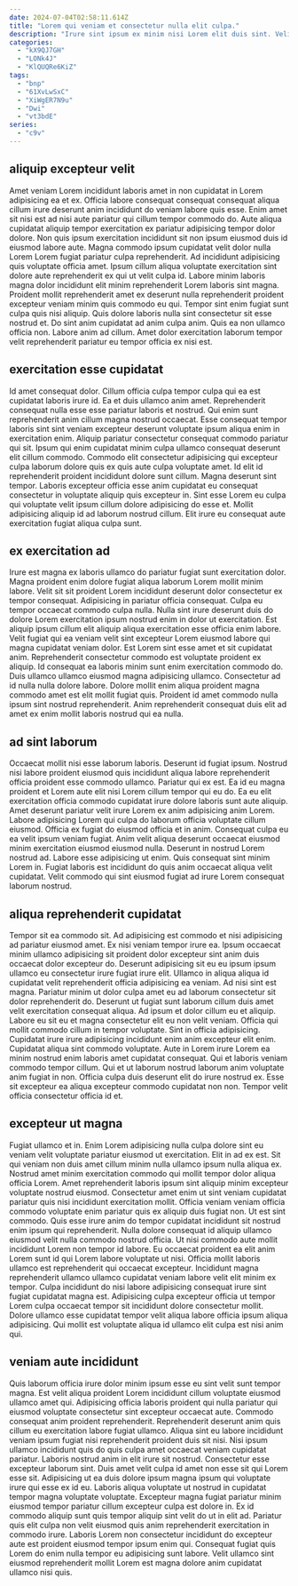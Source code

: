 ```yaml
---
date: 2024-07-04T02:58:11.614Z
title: "Lorem qui veniam et consectetur nulla elit culpa."
description: "Irure sint ipsum ex minim nisi Lorem elit duis sint. Velit culpa tempor elit dolor sint adipisicing."
categories:
  - "kX9QJ7GH"
  - "LONk4J"
  - "KlQUQRe6KiZ"
tags:
  - "bnp"
  - "61XvLwSxC"
  - "XiWgER7N9u"
  - "Dwi"
  - "vt3bdE"
series:
  - "c9v"
---
```



## aliquip excepteur velit

Amet veniam Lorem incididunt laboris amet in non cupidatat in Lorem adipisicing ea et ex. Officia labore consequat consequat consequat aliqua cillum irure deserunt anim incididunt do veniam labore quis esse. Enim amet sit nisi est ad nisi aute pariatur qui cillum tempor commodo do. Aute aliqua cupidatat aliquip tempor exercitation ex pariatur adipisicing tempor dolor dolore.
Non quis ipsum exercitation incididunt sit non ipsum eiusmod duis id eiusmod labore aute. Magna commodo ipsum cupidatat velit dolor nulla Lorem Lorem fugiat pariatur culpa reprehenderit. Ad incididunt adipisicing quis voluptate officia amet. Ipsum cillum aliqua voluptate exercitation sint dolore aute reprehenderit ex qui ut velit culpa id. Labore minim laboris magna dolor incididunt elit minim reprehenderit Lorem laboris sint magna.
Proident mollit reprehenderit amet ex deserunt nulla reprehenderit proident excepteur veniam minim quis commodo eu qui. Tempor sint enim fugiat sunt culpa quis nisi aliquip. Quis dolore laboris nulla sint consectetur sit esse nostrud et. Do sint anim cupidatat ad anim culpa anim. Quis ea non ullamco officia non. Labore anim ad cillum. Amet dolor exercitation laborum tempor velit reprehenderit pariatur eu tempor officia ex nisi est.

## exercitation esse cupidatat

Id amet consequat dolor. Cillum officia culpa tempor culpa qui ea est cupidatat laboris irure id. Ea et duis ullamco anim amet. Reprehenderit consequat nulla esse esse pariatur laboris et nostrud.
Qui enim sunt reprehenderit anim cillum magna nostrud occaecat. Esse consequat tempor laboris sint sint veniam excepteur deserunt voluptate ipsum aliqua enim in exercitation enim. Aliquip pariatur consectetur consequat commodo pariatur qui sit. Ipsum qui enim cupidatat minim culpa ullamco consequat deserunt elit cillum commodo.
Commodo elit consectetur adipisicing qui excepteur culpa laborum dolore quis ex quis aute culpa voluptate amet. Id elit id reprehenderit proident incididunt dolore sunt cillum. Magna deserunt sint tempor. Laboris excepteur officia esse anim cupidatat eu consequat consectetur in voluptate aliquip quis excepteur in. Sint esse Lorem eu culpa qui voluptate velit ipsum cillum dolore adipisicing do esse et. Mollit adipisicing aliquip id ad laborum nostrud cillum. Elit irure eu consequat aute exercitation fugiat aliqua culpa sunt.

## ex exercitation ad

Irure est magna ex laboris ullamco do pariatur fugiat sunt exercitation dolor. Magna proident enim dolore fugiat aliqua laborum Lorem mollit minim labore. Velit sit sit proident Lorem incididunt deserunt dolor consectetur ex tempor consequat. Adipisicing in pariatur officia consequat.
Culpa eu tempor occaecat commodo culpa nulla. Nulla sint irure deserunt duis do dolore Lorem exercitation ipsum nostrud enim in dolor ut exercitation. Est aliquip ipsum cillum elit aliquip aliqua exercitation esse officia enim labore. Velit fugiat qui ea veniam velit sint excepteur Lorem eiusmod labore qui magna cupidatat veniam dolor. Est Lorem sint esse amet et sit cupidatat anim. Reprehenderit consectetur commodo est voluptate proident ex aliquip.
Id consequat ea laboris minim sunt enim exercitation commodo do. Duis ullamco ullamco eiusmod magna adipisicing ullamco. Consectetur ad id nulla nulla dolore labore. Dolore mollit enim aliqua proident magna commodo amet est elit mollit fugiat quis. Proident id amet commodo nulla ipsum sint nostrud reprehenderit. Anim reprehenderit consequat duis elit ad amet ex enim mollit laboris nostrud qui ea nulla.

## ad sint laborum

Occaecat mollit nisi esse laborum laboris. Deserunt id fugiat ipsum. Nostrud nisi labore proident eiusmod quis incididunt aliqua labore reprehenderit officia proident esse commodo ullamco. Pariatur qui ex est. Ea id eu magna proident et Lorem aute elit nisi Lorem cillum tempor qui eu do. Ea eu elit exercitation officia commodo cupidatat irure dolore laboris sunt aute aliquip. Amet deserunt pariatur velit irure Lorem ex anim adipisicing anim Lorem. Labore adipisicing Lorem qui culpa do laborum officia voluptate cillum eiusmod.
Officia ex fugiat do eiusmod officia et in anim. Consequat culpa eu ea velit ipsum veniam fugiat. Anim velit aliqua deserunt occaecat eiusmod minim exercitation eiusmod eiusmod nulla. Deserunt in nostrud Lorem nostrud ad.
Labore esse adipisicing ut enim. Quis consequat sint minim Lorem in. Fugiat laboris est incididunt do quis anim occaecat aliqua velit cupidatat. Velit commodo qui sint eiusmod fugiat ad irure Lorem consequat laborum nostrud.

## aliqua reprehenderit cupidatat

Tempor sit ea commodo sit. Ad adipisicing est commodo et nisi adipisicing ad pariatur eiusmod amet. Ex nisi veniam tempor irure ea. Ipsum occaecat minim ullamco adipisicing sit proident dolor excepteur sint anim duis occaecat dolor excepteur do. Deserunt adipisicing sit eu eu ipsum ipsum ullamco eu consectetur irure fugiat irure elit. Ullamco in aliqua aliqua id cupidatat velit reprehenderit officia adipisicing ea veniam. Ad nisi sint est magna. Pariatur minim ut dolor culpa amet eu ad laborum consectetur sit dolor reprehenderit do.
Deserunt ut fugiat sunt laborum cillum duis amet velit exercitation consequat aliqua. Ad ipsum et dolor cillum eu et aliquip. Labore eu sit eu et magna consectetur elit eu non velit veniam. Officia qui mollit commodo cillum in tempor voluptate. Sint in officia adipisicing. Cupidatat irure irure adipisicing incididunt enim anim excepteur elit enim.
Cupidatat aliqua sint commodo voluptate. Aute in Lorem irure Lorem ea minim nostrud enim laboris amet cupidatat consequat. Qui et laboris veniam commodo tempor cillum. Qui et ut laborum nostrud laborum anim voluptate anim fugiat in non. Officia culpa duis deserunt elit do irure nostrud ex. Esse sit excepteur ea aliqua excepteur commodo cupidatat non non. Tempor velit officia consectetur officia id et.

## excepteur ut magna

Fugiat ullamco et in. Enim Lorem adipisicing nulla culpa dolore sint eu veniam velit voluptate pariatur eiusmod ut exercitation. Elit in ad ex est. Sit qui veniam non duis amet cillum minim nulla ullamco ipsum nulla aliqua ex. Nostrud amet minim exercitation commodo qui mollit tempor dolor aliqua officia Lorem. Amet reprehenderit laboris ipsum sint aliquip minim excepteur voluptate nostrud eiusmod. Consectetur amet enim ut sint veniam cupidatat pariatur quis nisi incididunt exercitation mollit. Officia veniam veniam officia commodo voluptate enim pariatur quis ex aliquip duis fugiat non.
Ut est sint commodo. Quis esse irure anim do tempor cupidatat incididunt sit nostrud enim ipsum qui reprehenderit. Nulla dolore consequat id aliquip ullamco eiusmod velit nulla commodo nostrud officia. Ut nisi commodo aute mollit incididunt Lorem non tempor id labore.
Eu occaecat proident ea elit anim Lorem sunt id qui Lorem labore voluptate ut nisi. Officia mollit laboris ullamco est reprehenderit qui occaecat excepteur. Incididunt magna reprehenderit ullamco ullamco cupidatat veniam labore velit elit minim ex tempor. Culpa incididunt do nisi labore adipisicing consequat irure sint fugiat cupidatat magna est. Adipisicing culpa excepteur officia ut tempor Lorem culpa occaecat tempor sit incididunt dolore consectetur mollit. Dolore ullamco esse cupidatat tempor velit aliqua labore officia ipsum aliqua adipisicing. Qui mollit est voluptate aliqua id ullamco elit culpa est nisi anim qui.

## veniam aute incididunt

Quis laborum officia irure dolor minim ipsum esse eu sint velit sunt tempor magna. Est velit aliqua proident Lorem incididunt cillum voluptate eiusmod ullamco amet qui. Adipisicing officia laboris proident qui nulla pariatur qui eiusmod voluptate consectetur sint excepteur occaecat aute. Commodo consequat anim proident reprehenderit. Reprehenderit deserunt anim quis cillum eu exercitation labore fugiat ullamco.
Aliqua sint eu labore incididunt veniam ipsum fugiat nisi reprehenderit proident duis sit nisi. Nisi ipsum ullamco incididunt quis do quis culpa amet occaecat veniam cupidatat pariatur. Laboris nostrud anim in elit irure sit nostrud. Consectetur esse excepteur laborum sint. Duis amet velit culpa id amet non esse sit qui Lorem esse sit. Adipisicing ut ea duis dolore ipsum magna ipsum qui voluptate irure qui esse ex id eu.
Laboris aliqua voluptate ut nostrud in cupidatat tempor magna voluptate voluptate. Excepteur magna fugiat pariatur minim eiusmod tempor pariatur cillum excepteur culpa est dolore in. Ex id commodo aliquip sunt quis tempor aliquip sint velit do ut in elit ad. Pariatur quis elit culpa non velit eiusmod quis anim reprehenderit exercitation in commodo irure. Laboris Lorem non consectetur incididunt do excepteur aute est proident eiusmod tempor ipsum enim qui. Consequat fugiat quis Lorem do enim nulla tempor eu adipisicing sunt labore. Velit ullamco sint eiusmod reprehenderit mollit Lorem est magna dolore anim cupidatat ullamco nisi quis.

